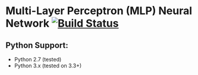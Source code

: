# Multi-Layer Perceptron (MLP) Neural Network [![Build Status](https://travis-ci.org/jbienkowski311/mlpnn.svg?branch=master)](https://travis-ci.org/jbienkowski311/mlpnn)

## Python Support:

* Python 2.7 (tested)
* Python 3.x (tested on 3.3+)